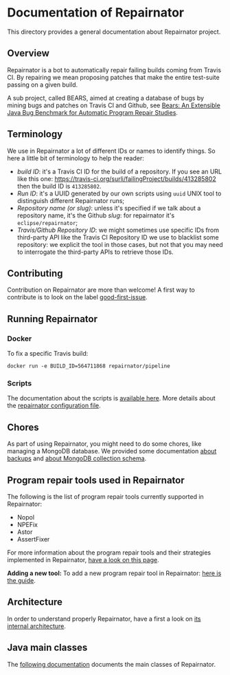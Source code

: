 # Documentation of Repairnator

This directory provides a general documentation about Repairnator project.

## Overview

Repairnator is  a bot to automatically repair failing builds coming from Travis CI. By repairing we mean proposing patches that make the entire test-suite passing on a given build.

A sub project, called BEARS, aimed at creating a database of bugs by mining bugs and patches on Travis CI and Github, see [Bears: An Extensible Java Bug Benchmark for Automatic Program Repair Studies](https://arxiv.org/pdf/1901.06024).


## Terminology

We use in Repairnator a lot of different IDs or names to identify things.
So here a little bit of terminology to help the reader:
 - *build ID*: it's a Travis CI ID for the build of a repository. If you see an URL like this one: https://travis-ci.org/surli/failingProject/builds/413285802 then the build ID is `413285802`.
 - *Run ID*: it's a UUID generated by our own scripts using `uuid` UNIX tool to distinguish different Repairnator runs;
 - *Repository name (or slug)*: unless it's specified if we talk about a repository name, it's the Github *slug*: for repairnator it's `eclipse/repairnator`;
 - *Travis/Github Repository ID*: we might sometimes use specific IDs from third-party API like the Travis CI Repository ID we use to blacklist some repository: we explicit the tool in those cases, 
 but not that you may need to interrogate the third-party APIs to retrieve those IDs.

## Contributing

Contribution on Repairnator are more than welcome!
A first way to contribute is to look on the label [good-first-issue](https://github.com/eclipse/repairnator/labels/good-first-issue).

## Running Repairnator

### Docker

To fix a specific Travis build:

```
docker run -e BUILD_ID=564711868 repairnator/pipeline
```

### Scripts

The documentation about the scripts is [available here](scripts.md). More details about the [repairnator configuration file](repairnator-config.md).

## Chores

As part of using Repairnator, you might need to do some chores, like managing a MongoDB database.
We provided some documentation [about backups](chore/managedb.md) and [about MongoDB collection schema](chore/mongo).

## Program repair tools used in Repairnator

The following is the list of program repair tools currently supported in Repairnator:
  - Nopol
  - NPEFix
  - Astor
  - AssertFixer
  
For more information about the program repair tools and their strategies implemented in Repairnator, [have a look on this page](repair-tools.md).

**Adding a new tool:** To add a new program repair tool in Repairnator: [here is the guide](contributing/add-repair-tool.md).


## Architecture

In order to understand properly Repairnator, have a first a look on [its internal architecture](architecture.md).

## Java main classes

The [following documentation](main-classes.md) documents the main classes of Repairnator.
